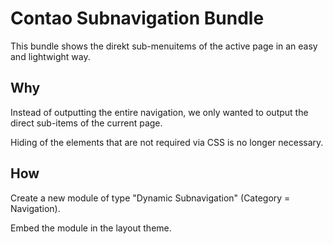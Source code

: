 # Contao Subnavigation Bundle

This bundle shows the direkt sub-menuitems of the active page in an easy and lightwight way.

## Why

Instead of outputting the entire navigation, we only wanted to output the direct sub-items of the current page. 

Hiding of the elements that are not required via CSS is no longer necessary. 

## How

Create a new module of type "Dynamic Subnavigation" (Category = Navigation).

Embed the module in the layout theme.